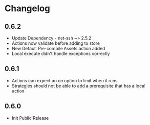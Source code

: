 # Changelog

## 0.6.2
- Update Dependency - net-ssh ~> 2.5.2
- Actions now validate before adding to store
- New Default Pre-compile Assets action added
- Local execute didn't handle exceptions correctly

## 0.6.1
- Actions can expect an on option to limit when it runs
- Strategies should not be able to add a prerequisite that has a local action

## 0.6.0
- Init Public Release